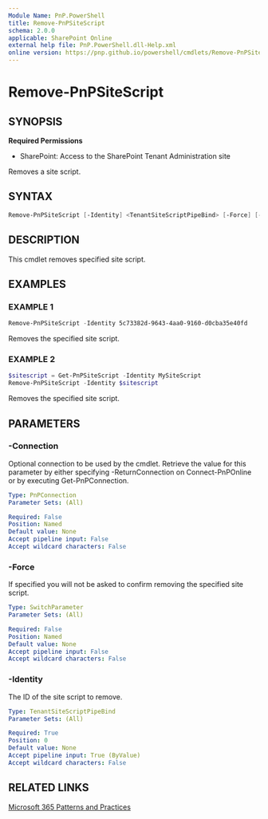 ```yaml
---
Module Name: PnP.PowerShell
title: Remove-PnPSiteScript
schema: 2.0.0
applicable: SharePoint Online
external help file: PnP.PowerShell.dll-Help.xml
online version: https://pnp.github.io/powershell/cmdlets/Remove-PnPSiteScript.html
---
```

 
# Remove-PnPSiteScript

## SYNOPSIS

**Required Permissions**

* SharePoint: Access to the SharePoint Tenant Administration site

Removes a site script.

## SYNTAX

```powershell
Remove-PnPSiteScript [-Identity] <TenantSiteScriptPipeBind> [-Force] [-Connection <PnPConnection>] 
```

## DESCRIPTION
This cmdlet removes specified site script.

## EXAMPLES

### EXAMPLE 1
```powershell
Remove-PnPSiteScript -Identity 5c73382d-9643-4aa0-9160-d0cba35e40fd
```

Removes the specified site script.

### EXAMPLE 2
```powershell
$sitescript = Get-PnPSiteScript -Identity MySiteScript
Remove-PnPSiteScript -Identity $sitescript
```

Removes the specified site script.

## PARAMETERS

### -Connection
Optional connection to be used by the cmdlet. Retrieve the value for this parameter by either specifying -ReturnConnection on Connect-PnPOnline or by executing Get-PnPConnection.

```yaml
Type: PnPConnection
Parameter Sets: (All)

Required: False
Position: Named
Default value: None
Accept pipeline input: False
Accept wildcard characters: False
```

### -Force
If specified you will not be asked to confirm removing the specified site script.

```yaml
Type: SwitchParameter
Parameter Sets: (All)

Required: False
Position: Named
Default value: None
Accept pipeline input: False
Accept wildcard characters: False
```

### -Identity
The ID of the site script to remove.

```yaml
Type: TenantSiteScriptPipeBind
Parameter Sets: (All)

Required: True
Position: 0
Default value: None
Accept pipeline input: True (ByValue)
Accept wildcard characters: False
```


## RELATED LINKS

[Microsoft 365 Patterns and Practices](https://aka.ms/m365pnp)


